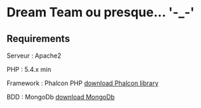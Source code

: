 Dream Team ou presque... '-_-'
==============================

Requirements
------------

Serveur : Apache2

PHP : 5.4.x min

Framework : Phalcon PHP [download Phalcon library](http://phalconphp.com/en/download/)

BDD : MongoDb [download MongoDb](http://www.mongodb.org/downloads/)